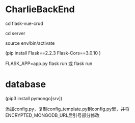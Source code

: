 # CharlieBackEnd

cd flask-vue-crud

cd server

source env/bin/activate

(pip install Flask==2.2.3 Flask-Cors==3.0.10 )

FLASK_APP=app.py flask run 或 flask run


# database

(pip3 install pymongo[srv])

添加config.py，复制config_template.py到config.py里，并将ENCRYPTED_MONGODB_URL后引号部分修改